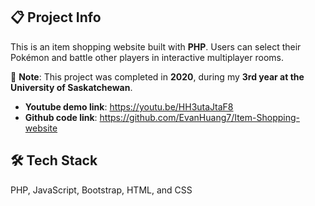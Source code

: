 ## 📋 Project Info

This is an item shopping website built with **PHP**. Users can select their Pokémon and battle other players in interactive multiplayer rooms.

📌 **Note**: This project was completed in **2020**, during my **3rd year at the University of Saskatchewan**.

- **Youtube demo link**: https://youtu.be/HH3utaJtaF8
- **Github code link**: https://github.com/EvanHuang7/Item-Shopping-website

## 🛠️ Tech Stack

PHP, JavaScript, Bootstrap, HTML, and CSS



